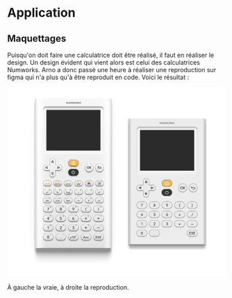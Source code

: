# Application

## Maquettages

Puisqu'on doit faire une calculatrice doit être réalisé, il faut en réaliser le design. Un design évident qui vient alors est celui des calculatrices Numworks. Arno a donc passé une heure à réaliser une reproduction sur figma qui n'a plus qu'à être reproduit en code. Voici le résultat :

![alt text](image.png)

À gauche la vraie, à droite la reproduction.